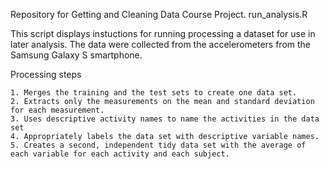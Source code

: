 Repository for Getting and Cleaning Data Course Project.
run_analysis.R

This script displays instuctions for running processing a dataset for use in later analysis. 
The data were collected from the accelerometers from the Samsung Galaxy S smartphone. 

Processing steps


    1. Merges the training and the test sets to create one data set.
    2. Extracts only the measurements on the mean and standard deviation for each measurement. 
    3. Uses descriptive activity names to name the activities in the data set
    4. Appropriately labels the data set with descriptive variable names.
    5. Creates a second, independent tidy data set with the average of each variable for each activity and each subject. 

